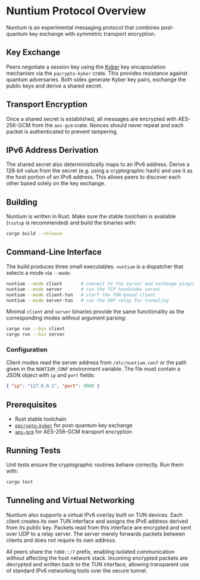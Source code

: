 # Nuntium Protocol Overview

Nuntium is an experimental messaging protocol that combines post-quantum key exchange with symmetric transport encryption.

## Key Exchange

Peers negotiate a session key using the [Kyber](https://pq-crystals.org/kyber/) key encapsulation mechanism via the `pqcrypto-kyber` crate. This provides resistance against quantum adversaries. Both sides generate Kyber key pairs, exchange the public keys and derive a shared secret.

## Transport Encryption

Once a shared secret is established, all messages are encrypted with AES-256-GCM from the `aes-gcm` crate. Nonces should never repeat and each packet is authenticated to prevent tampering.

## IPv6 Address Derivation

The shared secret also deterministically maps to an IPv6 address. Derive a 128-bit value from the secret (e.g. using a cryptographic hash) and use it as the host portion of an IPv6 address. This allows peers to discover each other based solely on the key exchange.

## Building

Nuntium is written in Rust. Make sure the stable toolchain is available
(`rustup` is recommended) and build the binaries with:

```bash
cargo build --release
```

## Command-Line Interface

The build produces three small executables. `nuntium` is a dispatcher that
selects a mode via `--mode`:

```bash
nuntium --mode client       # connect to the server and exchange ping/pong
nuntium --mode server       # run the TCP handshake server
nuntium --mode client-tun   # start the TUN-based client
nuntium --mode server-tun   # run the UDP relay for tunneling
```

Minimal `client` and `server` binaries provide the same functionality as the
corresponding modes without argument parsing:

```bash
cargo run --bin client
cargo run --bin server
```

### Configuration

Client modes read the server address from `/etc/nuntium.conf` or the path given
in the `NUNTIUM_CONF` environment variable. The file must contain a JSON object
with `ip` and `port` fields:

```json
{ "ip": "127.0.0.1", "port": 9000 }
```

## Prerequisites

- Rust stable toolchain
- [`pqcrypto-kyber`](https://crates.io/crates/pqcrypto-kyber) for post-quantum key exchange
- [`aes-gcm`](https://crates.io/crates/aes-gcm) for AES-256-GCM transport encryption

## Running Tests

Unit tests ensure the cryptographic routines behave correctly. Run them with:

```bash
cargo test
```

## Tunneling and Virtual Networking

Nuntium also supports a virtual IPv6 overlay built on TUN devices. Each
client creates its own TUN interface and assigns the IPv6 address
derived from its public key. Packets read from this interface are
encrypted and sent over UDP to a relay server. The server merely
forwards packets between clients and does not require its own address.

All peers share the `fd00::/7` prefix, enabling isolated communication
without affecting the host network stack. Incoming encrypted packets are
decrypted and written back to the TUN interface, allowing transparent
use of standard IPv6 networking tools over the secure tunnel.

